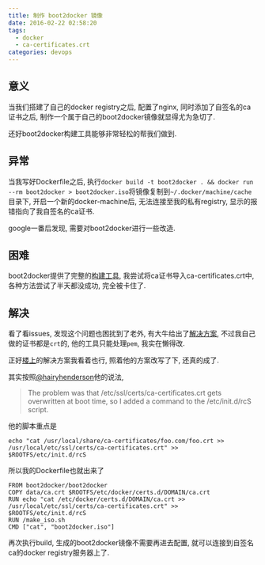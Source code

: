 ```yaml
---
title: 制作 boot2docker 镜像
date: 2016-02-22 02:58:20
tags:
  - docker
  - ca-certificates.crt
categories: devops
---
```


## 意义
当我们搭建了自己的docker registry之后, 配置了nginx, 同时添加了自签名的ca证书之后, 制作一个属于自己的boot2docker镜像就显得尤为急切了.

还好boot2docker构建工具能够非常轻松的帮我们做到.

<!--more-->

## 异常
当我写好Dockerfile之后, 执行`docker build -t boot2docker . && docker run --rm boot2docker > boot2docker.iso`将镜像复制到`~/.docker/machine/cache`目录下, 开启一个新的docker-machine后, 无法连接至我的私有registry, 显示的报错指向了我自签名的ca证书.

google一番后发现, 需要对boot2docker进行一些改造.

## 困难
boot2docker提供了完整的[构建工具](https://github.com/boot2docker/boot2docker/blob/master/doc/BUILD.md), 我尝试将ca证书导入ca-certificates.crt中, 各种方法尝试了半天都没成功, 完全被卡住了.

## 解决
看了看issues, 发现这个问题也困扰到了老外, 有大牛给出了[解决方案](https://github.com/boot2docker/boot2docker/issues/347#issuecomment-70950789), 不过我自己做的证书都是`crt`的, 他的工具只能处理`pem`, 我实在懒得改.

正好[楼上](https://github.com/boot2docker/boot2docker/issues/347#issuecomment-70829900)的解决方案我看着也行, 照着他的方案改写了下, 还真的成了.

其实按照[@hairyhenderson](https://github.com/hairyhenderson)他的说法,

> The problem was that /etc/ssl/certs/ca-certificates.crt gets overwritten at boot time, so I added a command to the /etc/init.d/rcS script.

他的脚本重点是
```
echo "cat /usr/local/share/ca-certificates/foo.com/foo.crt >> /usr/local/etc/ssl/certs/ca-certificates.crt" >> $ROOTFS/etc/init.d/rcS
```

所以我的Dockerfile也就出来了

```
FROM boot2docker/boot2docker
COPY data/ca.crt $ROOTFS/etc/docker/certs.d/DOMAIN/ca.crt
RUN echo "cat /etc/docker/certs.d/DOMAIN/ca.crt >> /usr/local/etc/ssl/certs/ca-certificates.crt" >> $ROOTFS/etc/init.d/rcS
RUN /make_iso.sh
CMD ["cat", "boot2docker.iso"]
```

再次执行build, 生成的boot2docker镜像不需要再进去配置, 就可以连接到自签名ca的docker registry服务器上了.
